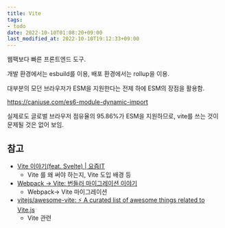 ```yaml
---
title: Vite
tags:
- todo
date: 2022-10-10T01:08:20+09:00
last_modified_at: 2022-10-10T19:12:33+09:00
---
```



웹팩보다 빠른 프론트엔드 도구.

개발 환경에서는 esbuild를 이용, 배포 환경에서는 rollup을 이용.

대부분의 모던 브라우저가 ESM을 지원한다는 전제 하에 ESM의 장점을 활용함.

https://caniuse.com/es6-module-dynamic-import

실제로도 글로벌 브라우저 점유율의 95.86%가 ESM을 지원하므로, vite를 쓰는 것이 문제될 것은 없어 보임.




## 참고
 
- [Vite 이야기(feat. Svelte) | 요즘IT](https://yozm.wishket.com/magazine/detail/1620/)
	- Vite 를 왜 써야 하는지, Vite 도입 배경 등
- [Webpack → Vite: 번들러 마이그레이션 이야기](https://engineering.ab180.co/stories/webpack-to-vite)
	- Webpack-> Vite 마이그레이션
- [vitejs/awesome-vite: ⚡️ A curated list of awesome things related to Vite.js](https://github.com/vitejs/awesome-vite)
	- Vite 관련